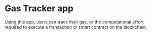# Gas Tracker app #
Using this app, users can track their gas, or the computational effort required to execute a transaction or smart contract on the blockchain.
